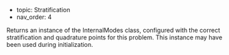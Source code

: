 - topic: Stratification
- nav_order: 4

Returns an instance of the InternalModes class, configured with the correct stratification and quadrature points for this problem. This instance may have been used during initialization.
